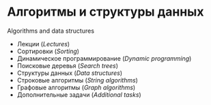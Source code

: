 # Алгоритмы и структуры данных
Algorithms and data structures


- Лекции (_Lectures_)
- Сортировки (_Sorting_)
- Динамическое программирование (_Dynamic programming_)
- Поисковые деревья (_Search trees_)
- Структуры данных (_Data structures_)
- Строковые алгоритмы (_String algorithms_)
- Графовые алгоритмы (_Graph algorithms_)
- Дополнительные задачи (_Additional tasks_)
